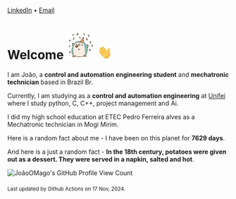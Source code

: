 [LinkedIn](https://www.linkedin.com/in/joão-pedro-gozzoli-b95641301/) &bull;
[Email](joaopedrogozzoli@gmail.com)

# Welcome <img src="happy.gif" height="64px" /> <img src="wave.gif" height="32px" />

I am João, a  **control and automation engineering student** and **mechatronic technician** based in Brazil Br.

Currently, I am studying as a **control and automation engineering** at [Unifei](https://unifei.edu.br) where I study python, C, C++, project management and Ai.

I did my high school education at ETEC Pedro Ferreira alves as a Mechatronic technician in Mogi Mirim.

Here is a random fact about me - I have been on this planet for **7629 days**.

And here is a just a random fact -  **In the 18th century, potatoes were given out as a dessert. They were served in a napkin, salted and hot**.

![JoãoOMago's GitHub Profile View Count](https://komarev.com/ghpvc/?username=JoaoOMago)

<sub>Last updated by Github Actions on 17 Nov, 2024.</sub>
